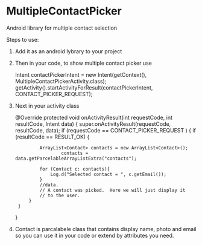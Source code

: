 # MultipleContactPicker
Android library for multiple contact selection

Steps to use:

1. Add it as an android lybrary to your project
2. Then in your code, to show multiple contact picker use          

    Intent contactPickerIntent = new Intent(getContext(), MultipleContactPickerActivity.class);
    getActivity().startActivityForResult(contactPickerIntent, CONTACT_PICKER_REQUEST);

3. Next in your activity class 

    @Override
    protected void onActivityResult(int requestCode, int resultCode, Intent data) {
        super.onActivityResult(requestCode, resultCode, data);
        if (requestCode == CONTACT_PICKER_REQUEST ) {
            if (resultCode == RESULT_OK) {

                ArrayList<Contact> contacts = new ArrayList<Contact>();
                        contacts = data.getParcelableArrayListExtra("contacts");

                for (Contact c: contacts){
                    Log.d("Selected contact = ", c.getEmail());
                }
                //data.
                // A contact was picked.  Here we will just display it
                // to the user.
            }
        }
    }
    
4. Contact is parcalabele class that contains display name, photo and email so you can use it in your code or extend by attributes you need. 
